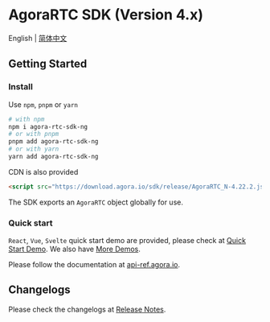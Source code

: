 # AgoraRTC SDK (Version 4.x)

English | [简体中文](https://github.com/AgoraIO/agora-rtc-web/blob/main/README-zh_CN.md)

## Getting Started

### Install

Use `npm`, `pnpm` or `yarn`

```bash
# with npm
npm i agora-rtc-sdk-ng
# or with pnpm
pnpm add agora-rtc-sdk-ng
# or with yarn
yarn add agora-rtc-sdk-ng
```

CDN is also provided

```html
<script src="https://download.agora.io/sdk/release/AgoraRTC_N-4.22.2.js"></script>
```

The SDK exports an `AgoraRTC` object globally for use.

### Quick start

`React`, `Vue`, `Svelte` quick start demo are provided, please check at [Quick Start Demo](https://github.com/AgoraIO/agora-rtc-web/blob/main/projects).
We also have [More Demos](https://github.com/AgoraIO/API-Examples-Web/tree/main/Demo).

Please follow the documentation at [api-ref.agora.io](https://api-ref.agora.io/en/voice-sdk/web/4.x/index.html).

## Changelogs

Please check the changelogs at [Release Notes](https://docs.agora.io/en/video-calling/overview/release-notes?platform=web).
